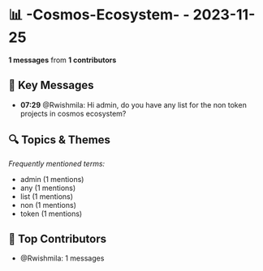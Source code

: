 # 📊 -Cosmos-Ecosystem- - 2023-11-25
**1 messages** from **1 contributors**

## 💬 Key Messages
- **07:29** @Rwishmila: Hi admin, do you have any list for the  non token projects in cosmos ecosystem?

## 🔍 Topics & Themes
*Frequently mentioned terms:*
- admin (1 mentions)
- any (1 mentions)
- list (1 mentions)
- non (1 mentions)
- token (1 mentions)

## 👥 Top Contributors
- @Rwishmila: 1 messages